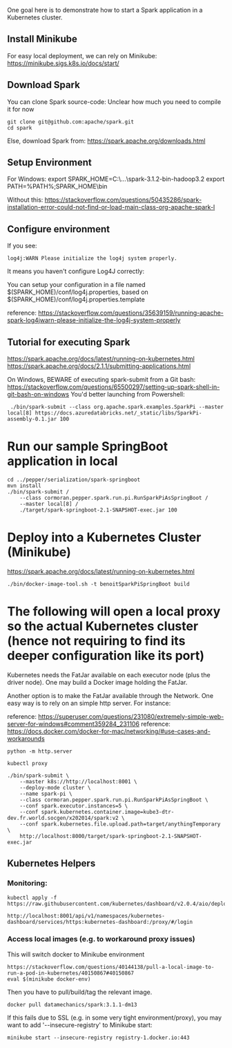 One goal here is to demonstrate how to start a Spark application in a Kubernetes cluster.

## Install Minikube

For easy local deployment, we can rely on Minikube:
https://minikube.sigs.k8s.io/docs/start/

## Download Spark

You can clone Spark source-code: Unclear how much you need to compile it for now

    git clone git@github.com:apache/spark.git
    cd spark

Else, download Spark from:
https://spark.apache.org/downloads.html

## Setup Environment

For Windows:
export SPARK_HOME=C:\\...\\spark-3.1.2-bin-hadoop3.2
export PATH=%PATH%;SPARK_HOME\\bin

Without this: https://stackoverflow.com/questions/50435286/spark-installation-error-could-not-find-or-load-main-class-org-apache-spark-l

## Configure environment

If you see:

    log4j:WARN Please initialize the log4j system properly.

It means you haven't configure Log4J correctly:

You can setup your configuration in a file named $(SPARK_HOME)/conf/log4j.properties, based on $(SPARK_HOME)/conf/log4j.properties.template

reference: https://stackoverflow.com/questions/35639159/running-apache-spark-log4jwarn-please-initialize-the-log4j-system-properly

## Tutorial for executing Spark

https://spark.apache.org/docs/latest/running-on-kubernetes.html
https://spark.apache.org/docs/2.1.1/submitting-applications.html


On Windows, BEWARE of executing spark-submit from a Git bash: https://stackoverflow.com/questions/65500297/setting-up-spark-shell-in-git-bash-on-windows
You'd better launching from Powershell:

     ./bin/spark-submit --class org.apache.spark.examples.SparkPi --master local[8] https://docs.azuredatabricks.net/_static/libs/SparkPi-assembly-0.1.jar 100

# Run our sample SpringBoot application in local

    cd ../pepper/serialization/spark-springboot
    mvn install
    ./bin/spark-submit /
        --class cormoran.pepper.spark.run.pi.RunSparkPiAsSpringBoot /
        --master local[8] /
        ./target/spark-springboot-2.1-SNAPSHOT-exec.jar 100

# Deploy into a Kubernetes Cluster (Minikube)

https://spark.apache.org/docs/latest/running-on-kubernetes.html

    ./bin/docker-image-tool.sh -t benoitSparkPiSpringBoot build
    
# The following will open a local proxy so the actual Kubernetes cluster (hence not requiring to find its deeper configuration like its port)

Kubernetes needs the FatJar available on each executor node (plus the driver node). One may build a Docker image holding the FatJar.

Another option is to make the FatJar available through the Network. One easy way is to rely on an simple http server. For instance:

reference: https://superuser.com/questions/231080/extremely-simple-web-server-for-windows#comment359284_231106
reference: https://docs.docker.com/docker-for-mac/networking/#use-cases-and-workarounds

    python -m http.server
    
    kubectl proxy
    
    ./bin/spark-submit \
        --master k8s://http://localhost:8001 \
        --deploy-mode cluster \
        --name spark-pi \
        --class cormoran.pepper.spark.run.pi.RunSparkPiAsSpringBoot \
        --conf spark.executor.instances=5 \
        --conf spark.kubernetes.container.image=kube3-dtr-dev.fr.world.socgen/x202014/spark:v2 \
		--conf spark.kubernetes.file.upload.path=target/anythingTemporary \
        http://localhost:8000/target/spark-springboot-2.1-SNAPSHOT-exec.jar

## Kubernetes Helpers

### Monitoring:
    kubectl apply -f https://raw.githubusercontent.com/kubernetes/dashboard/v2.0.4/aio/deploy/recommended.yaml
    
    http://localhost:8001/api/v1/namespaces/kubernetes-dashboard/services/https:kubernetes-dashboard:/proxy/#/login

### Access local images (e.g. to workaround proxy issues)

This will switch docker to Minikube environment

    https://stackoverflow.com/questions/40144138/pull-a-local-image-to-run-a-pod-in-kubernetes/40150867#40150867
    eval $(minikube docker-env)
    
Then you have to pull/build/tag the relevant image.
    
    docker pull datamechanics/spark:3.1.1-dm13
    
If this fails due to SSL (e.g. in some very tight environment/proxy), you may want to add '--insecure-registry' to Minikube start:

    minikube start --insecure-registry registry-1.docker.io:443
